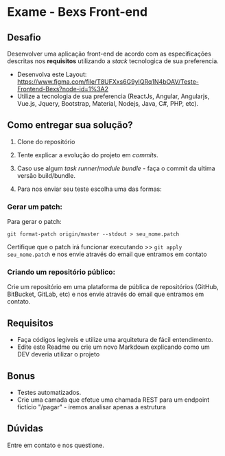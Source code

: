 # Exame - Bexs Front-end

## Desafio

Desenvolver uma aplicação front-end de acordo com as especificações descritas nos **requisitos** utilizando a _stack_ tecnologica de sua preferencia.

- Desenvolva este Layout: https://www.figma.com/file/T8UFXxs6G9yIQRq1N4bOAV/Teste-Frontend-Bexs?node-id=1%3A2
- Utilize a tecnologia de sua preferencia (ReactJs, Angular, Angularjs, Vue.js, Jquery, Bootstrap, Material, Nodejs, Java, C#, PHP, etc).

## Como entregar sua solução?

1. Clone do repositório

2. Tente explicar a evolução do projeto em _commits_.

3. Caso use algum _task runner_/_module bundle_ - faça o commit da ultima versão build/bundle.

4. Para nos enviar seu teste escolha uma das formas:

### Gerar um patch:

Para gerar o patch:

```
git format-patch origin/master --stdout > seu_nome.patch
```

Certifique que o patch irá funcionar executando >> `git apply seu_nome.patch` e nos envie através do email que entramos em contato

### Criando um repositório público:

Crie um repositório em uma plataforma de pública de repositórios (GitHub, BitBucket, GitLab, etc) e nos envie através do email que entramos em contato.

## Requisitos

- Faça códigos legiveis e utilize uma arquitetura de fácil entendimento.
- Edite este Readme ou crie um novo Markdown explicando como um DEV deveria utilizar o projeto

## Bonus

- Testes automatizados.
- Crie uma camada que efetue uma chamada REST para um endpoint fictício "/pagar" - iremos analisar apenas a estrutura

## Dúvidas

Entre em contato e nos questione.
